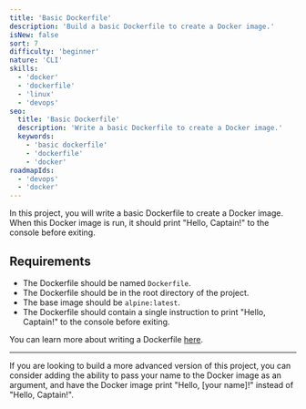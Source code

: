 ```yaml
---
title: 'Basic Dockerfile'
description: 'Build a basic Dockerfile to create a Docker image.'
isNew: false
sort: 7
difficulty: 'beginner'
nature: 'CLI'
skills:
  - 'docker'
  - 'dockerfile'
  - 'linux'
  - 'devops'
seo:
  title: 'Basic Dockerfile'
  description: 'Write a basic Dockerfile to create a Docker image.'
  keywords:
    - 'basic dockerfile'
    - 'dockerfile'
    - 'docker'
roadmapIds:
  - 'devops'
  - 'docker'
---
```


In this project, you will write a basic Dockerfile to create a Docker image. When this Docker image is run, it should print "Hello, Captain!" to the console before exiting.

## Requirements

- The Dockerfile should be named `Dockerfile`.
- The Dockerfile should be in the root directory of the project.
- The base image should be `alpine:latest`.
- The Dockerfile should contain a single instruction to print "Hello, Captain!" to the console before exiting.


You can learn more about writing a Dockerfile [here](https://docs.docker.com/engine/reference/builder/).

<hr />

If you are looking to build a more advanced version of this project, you can consider adding the ability to pass your name to the Docker image as an argument, and have the Docker image print "Hello, [your name]!" instead of "Hello, Captain!".
